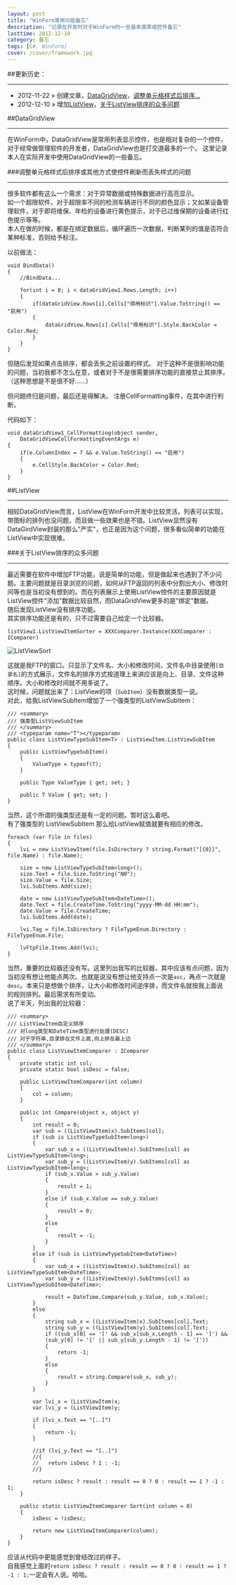 ```yaml
---
layout: post
title: "WinForm常用功能备忘"
description: "记录在开发时对于WinForm的一些基本类库或控件备忘"
lasttime: 2012-12-10
category: 备忘
tags: [C#, WinForm]
cover: /cover/framework.jpg
---
```



##更新历史：

---

* 2012-11-22 &raquo; 创建文章，[DataGridView](#DataGridView)，[调整单元格样式后排序...](#DataGridViewStyle)
* 2012-12-10 &raquo; 增加[ListView](#ListView)，[关于ListView排序的众多问题](#ListViewSort)

<section id="DataGridView" />
##DataGridView

---

在WinForm中，DataGridView是常用列表显示控件，也是相对复杂的一个控件，对于经常做管理软件的开发者，DataGridView也是打交道最多的一个。
这里记录本人在实际开发中使用DataGridView的一些备忘。

<section id="DataGridViewStyle" />
###调整单元格样式后排序或其他方式使控件刷新而丢失样式的问题

---

很多软件都有这么一个需求：对于异常数据或特殊数据进行高亮显示。  
如一个超限软件，对于超限率不同的检测车辆进行不同的颜色显示；又如某设备管理软件，对于即将维保、年检的设备进行黄色提示，对于已过维保期的设备进行红色提示等等。  
本人在做的时候，都是在绑定数据后，循环遍历一次数据，判断某列的值是否符合某种标准，否则给予标注。  

以前做法：

    void BindData()
    {
        //BindData...

        for(int i = 0; i < dataGridView1.Rows.Length; i++)
        {
            if(dataGridView.Rows[i].Cells["停用标识"].Value.ToString() == "启用")
            {
                dataGridView.Rows[i].Cells["停用标识"].Style.BackColor = Color.Red;
            }
        }
    }

但随后发现如果点击排序，都会丢失之前设置的样式。
对于这种不是很影响功能的问题，当初我都不怎么在意，或者对于不是很需要排序功能的直接禁止其排序。（这种思想是不是很不好……）

但问题终归是问题，最后还是得解决。
注册CellFormatting事件，在其中进行判断。

代码如下：

    void dataGridView1_CellFormatting(object sender, 
        DataGridViewCellFormattingEventArgs e)
    {
        if(e.ColumnIndex = 7 && e.Value.ToString() == "启用")
        {
            e.CellStyle.BackColor = Color.Red;
        }
    }


<section id="ListView" />
##ListView

---

相较DataGridView而言，ListView在WinForm开发中比较灵活，列表可以实现，带图标的排列也没问题，而且做一些效果也是不错。ListView显然没有DataGirdView封装的那么"严实"，也正是因为这个问题，很多看似简单的功能在ListView中实现很难。


<section id="ListViewSort" />
###关于ListView排序的众多问题

---

最近需要在软件中增加FTP功能，说是简单的功能，但是做起来也遇到了不少问题。主要问题就是目录浏览的问题，如何从FTP返回的列表中分割出大小、修改时间等也是当初没有想到的。而在列表展示上使用ListView控件的主要原因就是ListView控件"添加"数据比较自然，而DataGridView更多的是"绑定"数据。  
随后发现ListView没有排序功能。  
其实排序功能还是有的，只不过需要自己给定一个比较器。  

    listView1.ListViewItemSorter = XXXComparer.Instance(XXXComparer : IComparer)

![ListViewSort](/image/winform/ListViewSort.png)

这就是我FTP的窗口。只显示了文件名、大小和修改时间，文件名中目录使用`[目录名]`的方式展示，文件名的排序方式按道理上来讲应该是向上、目录、文件这种顺序。大小和修改时间就不用多说了。  
这时候，问题就出来了：ListView的项（`SubItem`）没有数据类型一说。  
对此，给我ListViewSubItem增加了一个强类型的ListViewSubItem：  

    /// <summary>
    /// 强类型ListViewSubItem
    /// </summary>
    /// <typeparam name="T"></typeparam>
    public class ListViewTypeSubItem<T> : ListViewItem.ListViewSubItem
    {
        public ListViewTypeSubItem()
        {
            ValueType = typeof(T);
        }

        public Type ValueType { get; set; }

        public T Value { get; set; }
    }

当然，这个所谓的强类型还是有一定的问题。暂时这么着吧。  
有了强类型的 ListViewSubItem 那么给ListView赋值就要有相应的修改。  

    foreach (var file in files)
    {
        lvi = new ListViewItem(file.IsDirectory ? string.Format("[{0}]", file.Name) : file.Name);

        size = new ListViewTypeSubItem<long>();
        size.Text = file.Size.ToString("N0");
        size.Value = file.Size;
        lvi.SubItems.Add(size);

        date = new ListViewTypeSubItem<DateTime>();
        date.Text = file.CreateTime.ToString("yyyy-MM-dd HH:mm");
        date.Value = file.CreateTime;
        lvi.SubItems.Add(date);

        lvi.Tag = file.IsDirectory ? FileTypeEnum.Directory : FileTypeEnum.File;

        lvFtpFile.Items.Add(lvi);
    }

当然，重要的比较器还没有写。这里列出我写的比较器，其中应该有点问题，因为当初没有想让他能点两次。也就是说没有想让他支持点一次是`asc`，再点一次就是`desc`。本来只是想做个排序，让大小和修改时间逆序排，而文件名就按我上面说的规则排列。最后需求有所变动。  
说了半天，列出我的比较器：  

    /// <summary>
    /// ListViewItem自定义排序
    /// 对long类型和DateTime类型进行处理(DESC)
    /// 对于字符串,目录排在文件上面,向上排在最上边
    /// </summary>
    public class ListViewItemComparer : IComparer
    {
        private static int col;
        private static bool isDesc = false;

        public ListViewItemComparer(int column)
        {
            col = column;
        }

        public int Compare(object x, object y)
        {
            int result = 0;
            var sub = ((ListViewItem)x).SubItems[col];
            if (sub is ListViewTypeSubItem<long>)
            {
                var sub_x = ((ListViewItem)x).SubItems[col] as ListViewTypeSubItem<long>;
                var sub_y = ((ListViewItem)y).SubItems[col] as ListViewTypeSubItem<long>;
                if (sub_x.Value > sub_y.Value)
                {
                    result = 1;
                }
                else if (sub_x.Value == sub_y.Value)
                {
                    result = 0;
                }
                else
                {
                    result = -1;
                }
            }
            else if (sub is ListViewTypeSubItem<DateTime>)
            {
                var sub_x = ((ListViewItem)x).SubItems[col] as ListViewTypeSubItem<DateTime>;
                var sub_y = ((ListViewItem)y).SubItems[col] as ListViewTypeSubItem<DateTime>;

                result = DateTime.Compare(sub_y.Value, sub_x.Value);
            }
            else
            {
                string sub_x = ((ListViewItem)x).SubItems[col].Text;
                string sub_y = ((ListViewItem)y).SubItems[col].Text;
                if ((sub_x[0] == '[' && sub_x[sub_x.Length - 1] == ']') &&
                (sub_y[0] != '[' || sub_y[sub_y.Length - 1] != ']'))
                {
                    return -1;
                }
                else
                {
                    result = string.Compare(sub_x, sub_y);
                }
            }

            var lvi_x = (ListViewItem)x;
            var lvi_y = (ListViewItem)y;

            if (lvi_x.Text == "[..]")
            {
                return -1;
            }

            //if (lvi_y.Text == "[..]")
            //{
            //   return isDesc ? 1 : -1;
            //}

            return isDesc ? result : result == 0 ? 0 : result == 1 ? -1 : 1;
        }

        public static ListViewItemComparer Sort(int column = 0)
        {
            isDesc = !isDesc;

            return new ListViewItemComparer(column);
        }
    }

应该从代码中更能感觉到曾经改过的样子。  
自我感觉上面的`return isDesc ? result : result == 0 ? 0 : result == 1 ? -1 : 1;`一定会有人说。哈哈。  

